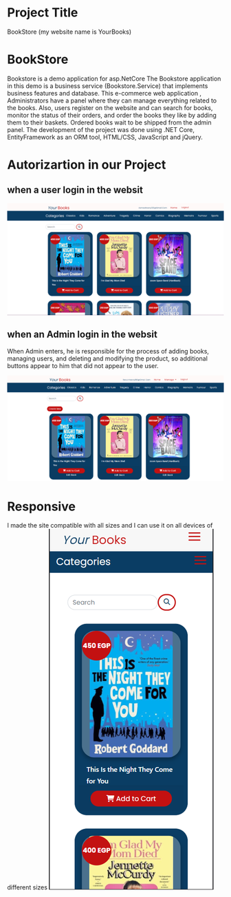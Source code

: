 # Project Title
BookStore (my website name is YourBooks)


# BookStore
Bookstore is a demo application for asp.NetCore 
The Bookstore application in this demo is a business service (Bookstore.Service) that implements business features and database.
This e-commerce web application , Administrators have a panel where they can manage everything related to the books. Also, users register on the website and can search for books, monitor the status of their orders, and order the books they like by adding them to their baskets. Ordered books wait to be shipped from the admin panel. The development of the project was done using .NET Core, EntityFramework as an ORM tool, HTML/CSS, JavaScript and jQuery.



# Autorizartion in our Project


## when a user login in the websit

![This is an image](Do_Again/wwwroot/image/USER.png)


## when an Admin login in the websit

When Admin enters, he is responsible for the process of adding books, managing users, and deleting and modifying the product, so additional buttons appear to him that did not appear to the user.

![This is an image](Do_Again/wwwroot/image/ADMIN.png)

# Responsive
I made the site compatible with all sizes and I can use it on all devices of different sizes
![This is an image](Do_Again/wwwroot/image/phone.png)
